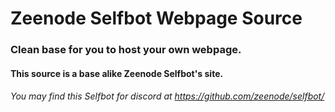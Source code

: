 # Zeenode Selfbot Webpage Source
### Clean base for you to host your own webpage.
#### This source is a base alike Zeenode Selfbot's site.
###### You may find this Selfbot for discord at https://github.com/zeenode/selfbot/
